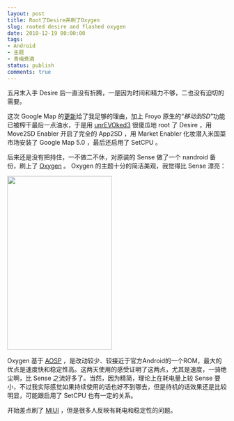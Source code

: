 ```yaml
---
layout: post
title: Root了Desire并刷了Oxygen
slug: rooted desire and flashed oxygen
date: 2010-12-19 00:00:00
tags:
- Android
- 主题
- 青梅煮酒
status: publish
comments: true
---
```

五月末入手 Desire 后一直没有折腾，一是因为时间和精力不够，二也没有迫切的需要。

这次 Google Map 的<a href="http://android.guao.hk/posts/google-maps-5-0-for-android-coming.html">更新</a>给了我足够的理由，加上 Froyo 原生的“<em>移动到SD</em>”功能已被榨干最后一点油水，于是用 <a href="http://unrevoked.com/">unrEVOked3</a> 很傻瓜地 root 了 Desire ，用 Move2SD Enabler 开启了完全的 App2SD ，用 Market Enabler 化妆潜入米国菜市场安装了 Google Map 5.0 ，最后还启用了 SetCPU 。

后来还是没有把持住，一不做二不休，对原装的 Sense 做了一个 nandroid 备份，刷上了 <a href="http://forum.xda-developers.com/showthread.php?t=829734">Oxygen</a> 。 Oxygen 的主题十分的简洁美观，我觉得比 Sense 漂亮：

<a href="http://picasaweb.google.com/lh/photo/9wFenU4A3IbKivS2cGboQw?feat=embedwebsite"><img src="http://lh5.ggpht.com/_ceUJ_lBTHzc/TQ4LVo_oUGI/AAAAAAAABg4/ecJd4sggC0A/s400/CAP201012192130.png" height="400" width="240" /></a>

Oxygen 基于 <a href="http://source.android.com/">AOSP</a> ，是改动较少、较接近于官方Android的一个ROM，最大的优点是速度快和稳定性高。这两天使用的感受证明了这两点，尤其是速度，一骑绝尘啊，比 Sense 之流好多了。当然，因为精简，理论上在耗电量上较 Sense 要小，不过我实际感觉如果持续使用的话也好不到哪去，但是待机的话效果还是比较明显，可能跟启用了 SetCPU 也有一定的关系。

开始差点刷了 <a href="http://www.miui.com/">MIUI</a> ，但是很多人反映有耗电和稳定性的问题。
